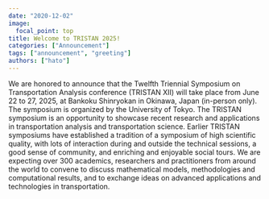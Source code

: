 ```yaml
---
date: "2020-12-02"
image:
  focal_point: top
title: Welcome to TRISTAN 2025!
categories: ["Announcement"]
tags: ["announcement", "greeting"]
authors: ["hato"]
---
```


We are honored to announce that the Twelfth Triennial Symposium on Transportation Analysis conference (TRISTAN XII) will take place from June 22 to 27, 2025, at Bankoku Shinryokan in Okinawa, Japan (in-person only). The symposium is organized by the University of Tokyo. The TRISTAN symposium is an opportunity to showcase recent research and applications in transportation analysis and transportation science. Earlier TRISTAN symposiums have established a tradition of a symposium of high scientific quality, with lots of interaction during and outside the technical sessions, a good sense of community, and enriching and enjoyable social tours. We are expecting over 300 academics, researchers and practitioners from around the world to convene to discuss mathematical models, methodologies and computational results, and to exchange ideas on advanced applications and technologies in transportation.
